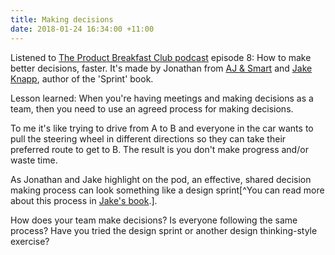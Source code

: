 ```yaml
---
title: Making decisions
date: 2018-01-24 16:34:00 +11:00
---
```


Listened to [The Product Breakfast Club podcast](https://rss.simplecast.com/podcasts/3985/rss) episode 8: How to make better decisions, faster. It's made by Jonathan from [AJ & Smart](https://ajsmart.com) and [Jake Knapp](https://jakeknapp.com), author of the 'Sprint' book.

Lesson learned: When you're having meetings and making decisions as a team, then you need to use an agreed process for making decisions.

To me it's like trying to drive from A to B and everyone in the car wants to pull the steering wheel in different directions so they can take their preferred route to get to B. The result is you don't make progress and/or waste time.

As Jonathan and Jake highlight on the pod, an effective, shared decision making process can look something like a design sprint[^You can read more about this process in [Jake's book](https://www.thesprintbook.com).]. 

How does your team make decisions? Is everyone following the same process? Have you tried the design sprint or another design thinking-style exercise?
